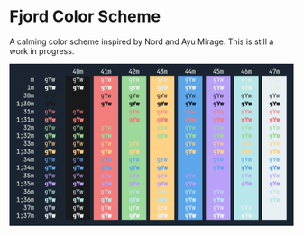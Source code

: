 # Fjord Color Scheme

A calming color scheme inspired by Nord and Ayu Mirage.
This is still a work in progress.

![Fjord Color Palatte](images/colortest.png)

